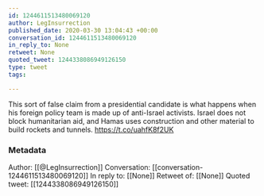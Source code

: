 ```yaml
---
id: 1244611513480069120
author: LegInsurrection
published_date: 2020-03-30 13:04:43 +00:00
conversation_id: 1244611513480069120
in_reply_to: None
retweet: None
quoted_tweet: 1244338086949126150
type: tweet
tags:

---
```


This sort of false claim from a presidential candidate is what happens when his foreign policy team is made up of anti-Israel activists. Israel does not block humanitarian aid, and Hamas uses construction and other material to build rockets and tunnels. https://t.co/uahfK8f2UK

### Metadata

Author: [[@LegInsurrection]]
Conversation: [[conversation-1244611513480069120]]
In reply to: [[None]]
Retweet of: [[None]]
Quoted tweet: [[1244338086949126150]]
